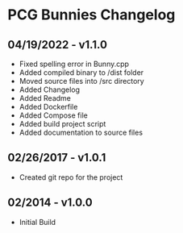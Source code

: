 # PCG Bunnies Changelog

## 04/19/2022 - v1.1.0
- Fixed spelling error in Bunny.cpp
- Added compiled binary to /dist folder
- Moved source files into /src directory
- Added Changelog
- Added Readme
- Added Dockerfile
- Added Compose file
- Added build project script
- Added documentation to source files

## 02/26/2017 - v1.0.1
- Created git repo for the project

## 02/2014 - v1.0.0
- Initial Build
